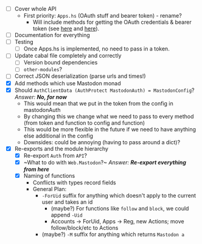 - [ ] Cover whole API
  - First priority: `Apps.hs` (OAuth stuff and bearer token) - rename?
    - Will include methods for getting the OAuth credentials & bearer token (see [here](https://github.com/tootsuite/mastodon/blob/master/docs/Using-the-API/API.md#apps) and [here](https://github.com/tootsuite/mastodon/blob/master/docs/Using-the-API/Testing-with-cURL.md)).
- [ ] Documentation for everything
- [ ] Testing
  - [ ] Once Apps.hs is implemented, no need to pass in a token.
- [ ] Update cabal file completely and correctly
  - [ ] Version bound dependencies
  - [ ] `other-modules`?
- [ ] Correct JSON deserialization (parse urls and times!)
- [x] Add methods which use Mastodon monad
- [x] Should `AuthClientData (AuthProtect MastodonAuth) = MastodonConfig`? _Answer: **No, for now**_
  - This would mean that we put in the token from the config in mastodonAuth
  - By changing this we change what we need to pass to every method (from token and function to config and function)
  - This would be more flexible in the future if we need to have anything else additional in the config
  - Downsides: could be annoying (having to pass around a dict)?
- [x] Re-exports and the module hierarchy
  - [x] Re-export `Auth` from `API`?
  - [x] ~What to do with `Web.Mastodon`?~ _Answer: **Re-export everything from here**_
  - [x] Naming of functions
    - Conflicts with types record fields
    - General Plan:
      - `-ForUid` suffix for anything which doesn't apply to the current user and takes an id
        - (maybe?) For functions like `follow` and `block`, we could append `-Uid`
        - Accounts -> ForUid, Apps -> Reg, new Actions; move follow/block/etc to Actions
      - (maybe?) `-M` suffix for anything which returns `Mastodon a`
